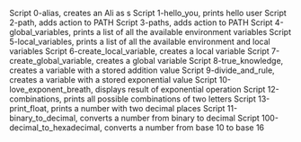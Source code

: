 Script 0-alias, creates an Ali as s
Script 1-hello_you, prints hello user
Script 2-path, adds action to PATH
Script 3-paths, adds action to PATH
Script 4-global_variables, prints a list of all the available environment variables
Script 5-local_variables, prints a list of all the available environment and local variables
Script 6-create_local_variable, creates a local variable
Script 7-create_global_variable, creates a global variable
Script 8-true_knowledge, creates a variable with a stored addition value
Script 9-divide_and_rule, creates a variable with a stored exponential value
Script 10-love_exponent_breath, displays result of exponential operation
Script 12-combinations, prints all possible combinations of two letters
Script 13-print_float, prints a number with two decimal places
Script 11-binary_to_decimal, converts a number from binary to decimal
Script 100-decimal_to_hexadecimal, converts a number from base 10 to base 16
